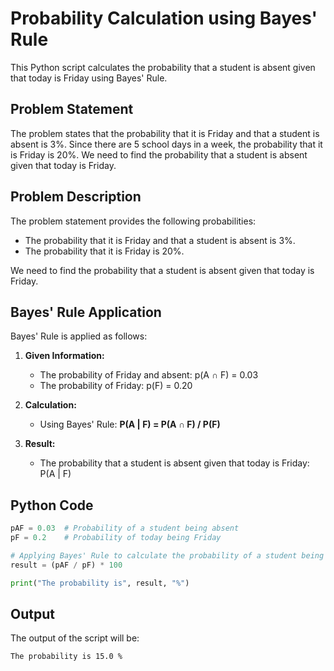 # Probability Calculation using Bayes' Rule

This Python script calculates the probability that a student is absent given that today is Friday using Bayes' Rule.

## Problem Statement

The problem states that the probability that it is Friday and that a student is absent is 3%. Since there are 5 school days in a week, the probability that it is Friday is 20%. We need to find the probability that a student is absent given that today is Friday.

## Problem Description

The problem statement provides the following probabilities:
- The probability that it is Friday and that a student is absent is 3%.
- The probability that it is Friday is 20%.

We need to find the probability that a student is absent given that today is Friday.

## Bayes' Rule Application

Bayes' Rule is applied as follows:
1. **Given Information:**
   - The probability of Friday and absent: p(A ∩ F) = 0.03
   - The probability of Friday: p(F) = 0.20

2. **Calculation:**
   - Using Bayes' Rule: **P(A | F) = P(A ∩ F) / P(F)**

3. **Result:**
   - The probability that a student is absent given that today is Friday: P(A | F)


## Python Code

```python
pAF = 0.03  # Probability of a student being absent
pF = 0.2    # Probability of today being Friday

# Applying Bayes' Rule to calculate the probability of a student being absent given that today is Friday
result = (pAF / pF) * 100

print("The probability is", result, "%")
```
## Output
The output of the script will be:

```bash
The probability is 15.0 %
```